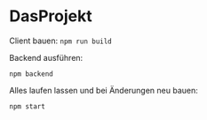 # DasProjekt

Client bauen:
``` npm run build ```

Backend ausführen:

``` npm backend ```

Alles laufen lassen und bei Änderungen neu bauen:

``` npm start ```